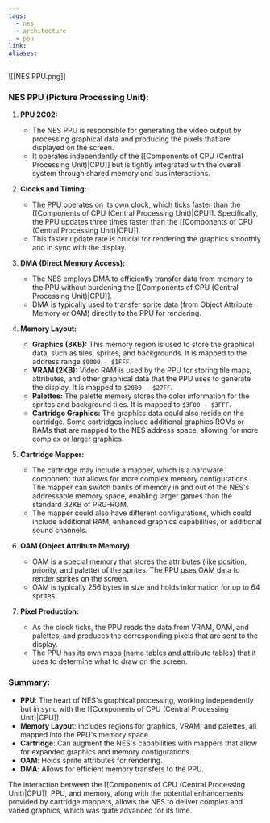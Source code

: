 ```yaml
---
tags:
  - nes
  - architecture
  - ppu
link: 
aliases:
---
```


![[NES PPU.png]]

### NES PPU (Picture Processing Unit):

1. **PPU 2C02:**
    
    - The NES PPU is responsible for generating the video output by processing graphical data and producing the pixels that are displayed on the screen.
    - It operates independently of the [[Components of CPU (Central Processing Unit)|CPU]] but is tightly integrated with the overall system through shared memory and bus interactions.
2. **Clocks and Timing:**
    
    - The PPU operates on its own clock, which ticks faster than the [[Components of CPU (Central Processing Unit)|CPU]]. Specifically, the PPU updates three times faster than the [[Components of CPU (Central Processing Unit)|CPU]].
    - This faster update rate is crucial for rendering the graphics smoothly and in sync with the display.
3. **DMA (Direct Memory Access):**
    
    - The NES employs DMA to efficiently transfer data from memory to the PPU without burdening the [[Components of CPU (Central Processing Unit)|CPU]].
    - DMA is typically used to transfer sprite data (from Object Attribute Memory or OAM) directly to the PPU for rendering.
4. **Memory Layout:**
    
    - **Graphics (8KB):** This memory region is used to store the graphical data, such as tiles, sprites, and backgrounds. It is mapped to the address range `$0000 - $1FFF`.
    - **VRAM (2KB):** Video RAM is used by the PPU for storing tile maps, attributes, and other graphical data that the PPU uses to generate the display. It is mapped to `$2000 - $27FF`.
    - **Palettes:** The palette memory stores the color information for the sprites and background tiles. It is mapped to `$3F00 - $3FFF`.
    - **Cartridge Graphics:** The graphics data could also reside on the cartridge. Some cartridges include additional graphics ROMs or RAMs that are mapped to the NES address space, allowing for more complex or larger graphics.
5. **Cartridge Mapper:**
    
    - The cartridge may include a mapper, which is a hardware component that allows for more complex memory configurations. The mapper can switch banks of memory in and out of the NES's addressable memory space, enabling larger games than the standard 32KB of PRG-ROM.
    - The mapper could also have different configurations, which could include additional RAM, enhanced graphics capabilities, or additional sound channels.
6. **OAM (Object Attribute Memory):**
    
    - OAM is a special memory that stores the attributes (like position, priority, and palette) of the sprites. The PPU uses OAM data to render sprites on the screen.
    - OAM is typically 256 bytes in size and holds information for up to 64 sprites.
7. **Pixel Production:**
    
    - As the clock ticks, the PPU reads the data from VRAM, OAM, and palettes, and produces the corresponding pixels that are sent to the display.
    - The PPU has its own maps (name tables and attribute tables) that it uses to determine what to draw on the screen.

### Summary:

- **PPU**: The heart of NES's graphical processing, working independently but in sync with the [[Components of CPU (Central Processing Unit)|CPU]].
- **Memory Layout**: Includes regions for graphics, VRAM, and palettes, all mapped into the PPU's memory space.
- **Cartridge**: Can augment the NES's capabilities with mappers that allow for expanded graphics and memory configurations.
- **OAM**: Holds sprite attributes for rendering.
- **DMA**: Allows for efficient memory transfers to the PPU.

The interaction between the [[Components of CPU (Central Processing Unit)|CPU]], PPU, and memory, along with the potential enhancements provided by cartridge mappers, allows the NES to deliver complex and varied graphics, which was quite advanced for its time.


































